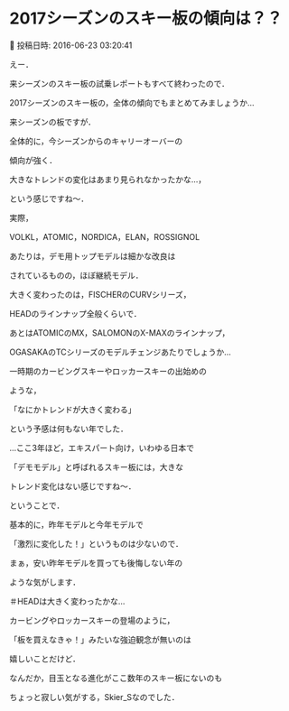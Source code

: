 # 2017シーズンのスキー板の傾向は？？

📅 投稿日時: 2016-06-23 03:20:41

えー．


来シーズンのスキー板の試乗レポートもすべて終わったので．


2017シーズンのスキー板の，全体の傾向でもまとめてみましょうか…





来シーズンの板ですが．


全体的に，今シーズンからのキャリーオーバーの


傾向が強く．


大きなトレンドの変化はあまり見られなかったかな…，


という感じですね～．





実際，


VOLKL，ATOMIC，NORDICA，ELAN，ROSSIGNOL


あたりは，デモ用トップモデルは細かな改良は


されているものの，ほぼ継続モデル．





大きく変わったのは，FISCHERのCURVシリーズ，


HEADのラインナップ全般くらいで．


あとはATOMICのMX，SALOMONのX-MAXのラインナップ，


OGASAKAのTCシリーズのモデルチェンジあたりでしょうか…





一時期のカービングスキーやロッカースキーの出始めの


ような，


「なにかトレンドが大きく変わる」


という予感は何もない年でした．





…ここ3年ほど，エキスパート向け，いわゆる日本で


「デモモデル」と呼ばれるスキー板には，大きな


トレンド変化はない感じですね～．





ということで．


基本的に，昨年モデルと今年モデルで


「激烈に変化した！」というものは少ないので．


まぁ，安い昨年モデルを買っても後悔しない年の


ような気がします．


＃HEADは大きく変わったかな…





カービングやロッカースキーの登場のように，


「板を買えなきゃ！」みたいな強迫観念が無いのは


嬉しいことだけど．


なんだか，目玉となる進化がここ数年のスキー板にないのも


ちょっと寂しい気がする，Skier_Sなのでした．
